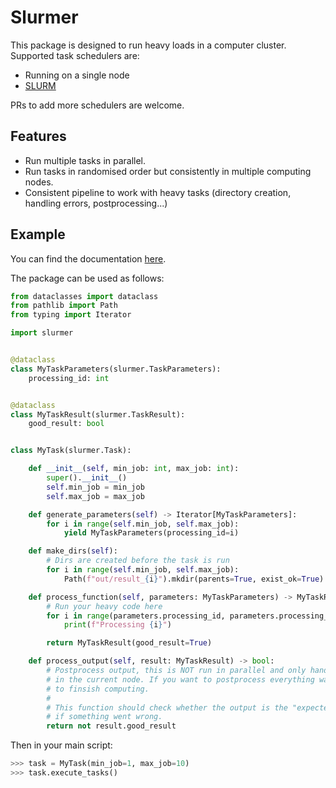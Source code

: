 # Slurmer

This package is designed to run heavy loads in a computer cluster. Supported task schedulers are:

- Running on a single node
- [SLURM](https://slurm.schedmd.com/documentation.html)

PRs to add more schedulers are welcome.

## Features

- Run multiple tasks in parallel.
- Run tasks in randomised order but consistently in multiple computing nodes.
- Consistent pipeline to work with heavy tasks (directory creation, handling errors, postprocessing...)

## Example

You can find the documentation [here](https://jmigual.github.io/slurmer/). 

The package can be used as follows:

```python
from dataclasses import dataclass
from pathlib import Path
from typing import Iterator

import slurmer


@dataclass
class MyTaskParameters(slurmer.TaskParameters):
    processing_id: int


@dataclass
class MyTaskResult(slurmer.TaskResult):
    good_result: bool


class MyTask(slurmer.Task):

    def __init__(self, min_job: int, max_job: int):
        super().__init__()
        self.min_job = min_job
        self.max_job = max_job

    def generate_parameters(self) -> Iterator[MyTaskParameters]:
        for i in range(self.min_job, self.max_job):
            yield MyTaskParameters(processing_id=i)

    def make_dirs(self):
        # Dirs are created before the task is run
        for i in range(self.min_job, self.max_job):
            Path(f"out/result_{i}").mkdir(parents=True, exist_ok=True)

    def process_function(self, parameters: MyTaskParameters) -> MyTaskResult:
        # Run your heavy code here
        for i in range(parameters.processing_id, parameters.processing_id + 10):
            print(f"Processing {i}")

        return MyTaskResult(good_result=True)

    def process_output(self, result: MyTaskResult) -> bool:
        # Postprocess output, this is NOT run in parallel and only handles the tasks run 
        # in the current node. If you want to postprocess everything wait for all the nodes
        # to finsish computing.
        #
        # This function should check whether the output is the "expected" one and return True 
        # if something went wrong.
        return not result.good_result
```

Then in your main script:
```python
>>> task = MyTask(min_job=1, max_job=10)
>>> task.execute_tasks()
```
